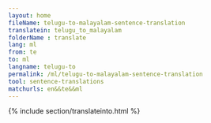 ```yaml
---
layout: home
fileName: telugu-to-malayalam-sentence-translation
translatein: telugu_to_malayalam
folderName : translate
lang: ml
from: te
to: ml
langname: telugu-to
permalink: /ml/telugu-to-malayalam-sentence-translation
tool: sentence-translations
matchurls: en&&te&&ml
---
```

{% include section/translateinto.html %}

